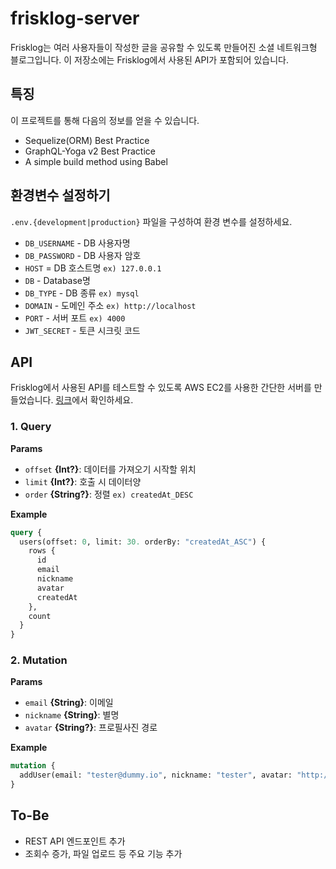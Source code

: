 # frisklog-server

Frisklog는 여러 사용자들이 작성한 글을 공유할 수 있도록 만들어진 소셜 네트워크형 블로그입니다. 이 저장소에는 Frisklog에서 사용된 API가 포함되어 있습니다.


## 특징

이 프로젝트를 통해 다음의 정보를 얻을 수 있습니다.
* Sequelize(ORM) Best Practice
* GraphQL-Yoga v2 Best Practice
* A simple build method using Babel


## 환경변수 설정하기

`.env.{development|production}` 파일을 구성하여 환경 변수를 설정하세요. 
* `DB_USERNAME` - DB 사용자명
* `DB_PASSWORD` - DB 사용자 암호
* `HOST` = DB 호스트명 `ex) 127.0.0.1`
* `DB` - Database명
* `DB_TYPE` - DB 종류 `ex) mysql`
* `DOMAIN` - 도메인 주소 `ex) http://localhost`
* `PORT` - 서버 포트 `ex) 4000`
* `JWT_SECRET` - 토큰 시크릿 코드


## API

Frisklog에서 사용된 API를 테스트할 수 있도록 AWS EC2를 사용한 간단한 서버를 만들었습니다. <a href="http://frisklog.site:4000/graphql" target="_blank">링크</a>에서 확인하세요.


### 1. Query

**Params**

* `offset` **{Int?}**: 데이터를 가져오기 시작할 위치
* `limit` **{Int?}**: 호출 시 데이터양
* `order` **{String?}**: 정렬 `ex) createdAt_DESC`

**Example**

```graphql
query {
  users(offset: 0, limit: 30. orderBy: "createdAt_ASC") {
    rows {
      id
      email
      nickname
      avatar
      createdAt
    },
    count
  }
}
```

### 2. Mutation

**Params**

* `email` **{String}**: 이메일
* `nickname` **{String}**: 별명
* `avatar` **{String?}**: 프로필사진 경로

**Example**

```graphql
mutation {
  addUser(email: "tester@dummy.io", nickname: "tester", avatar: "http://testingdomain.com/dummy.png")
}
```


## To-Be

* REST API 엔드포인트 추가
* 조회수 증가, 파일 업로드 등 주요 기능 추가
